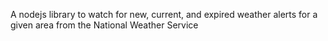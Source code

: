 A nodejs library to watch for new, current, and expired weather alerts for a given area from the National Weather Service
